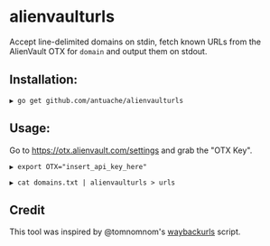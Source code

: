 # alienvaulturls
Accept line-delimited domains on stdin, fetch known URLs from the AlienVault OTX for `domain` and output them on stdout.

## Installation:

```
▶ go get github.com/antuache/alienvaulturls
```

## Usage:

Go to https://otx.alienvault.com/settings and grab the "OTX Key".

```
▶ export OTX="insert_api_key_here"

▶ cat domains.txt | alienvaulturls > urls
```

## Credit

This tool was inspired by @tomnomnom's [waybackurls](https://github.com/tomnomnom/waybackurls) script.
